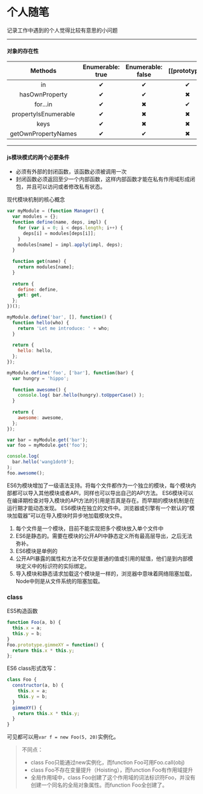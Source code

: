 # 个人随笔
记录工作中遇到的个人觉得比较有意思的小问题

---
#### 对象的存在性

|       Methods        | Enumerable: true | Enumerable: false | [[prototype]] |
| :------------------: | :--------------: | :---------------: | :-----------: |
|          in          |        ✔         |         ✔         |       ✔       |
|    hasOwnProperty    |        ✔         |         ✔         |       ✖       |
|       for...in       |        ✔         |         ✖         |       ✔       |
| propertyIsEnumerable |        ✔         |         ✖         |       ✖       |
|         keys         |        ✔         |         ✖         |       ✖       |
| getOwnPropertyNames  |        ✔         |         ✔         |       ✖       |

---

#### js模块模式的两个必要条件
- 必须有外部的封闭函数，该函数必须被调用一次
- 封闭函数必须返回至少一个内部函数，这样内部函数才能在私有作用域形成闭包，并且可以访问或者修改私有状态。

现代模块机制的核心概念
```js
var myModule = (function Manager() {
  var modules = {};
  function define(name, deps, impl) {
    for (var i = 0; i < deps.length; i++) {
      deps[i] = modules[deps[i]];
    }
    modules[name] = impl.apply(impl, deps);
  }
  
  function get(name) {
    return modules[name];
  }
  
  return {
    define: define,
    get: get,
  };
})();

myModule.define('bar', [], function() {
  function hello(who) {
    return 'Let me introduce: ' + who;
  }
  
  return {
    hello: hello,
  };
});

myModule.define('foo', ['bar'], function(bar) {
  var hungry = 'hippo';
  
  function awesome() {
    console.log( bar.hello(hungry).toUpperCase() );
  }
  
  return {
    awesome: awesome,
  };
});

var bar = myModule.get('bar');
var foo = myModule.get('foo');

console.log(
  bar.hello('wang1dot0');
);
foo.awesome();
```
ES6为模块增加了一级语法支持。将每个文件都作为一个独立的模块，每个模块内部都可以导入其他模块或者API，同样也可以导出自己的API方法。
ES6模块可以在编译期检查对导入模块的API方法的引用是否真是存在。而早期的模块机制是在运行期才能动态发现。
ES6模块在独立的文件中。浏览器或引擎有一个默认的“模块加载器”可以在导入模块时异步地加载模块文件。
1. 每个文件是一个模块，目前不能实现把多个模块放入单个文件中
2. ES6是静态的。需要在模块的公开API中静态定义所有最高层导出，之后无法弥补。
3. ES6模块是单例的
4. 公开API暴露的属性和方法不仅仅是普通的值或引用的赋值，他们是到内部模块定义中的标识符的实际绑定。
5. 导入模块和静态请求加载这个模块是一样的，浏览器中意味着网络阻塞加载，Node中则是从文件系统的阻塞加载。

### class
ES5构造函数
```js
function Foo(a, b) {
  this.x = a;
  this.y = b;
}
Foo.prototype.gimmeXY = function() {
  return this.x * this.y;
};
```
ES6 class形式改写：
```js
class Foo {
  constructor(a, b) {
    this.x = a;
    this.y = b;
  }
  gimmeXY() {
    return this.x * this.y;
  }
}
```
可见都可以用`var f = new Foo(5, 20)`实例化。

> 不同点：
> - class Foo只能通过new实例化，而function Foo可用Foo.call(obj)
> - class Foo不存在变量提升（Hoisting），而function Foo有作用域提升
> - 全局作用域中，class Foo创建了这个作用域的词法标识符Foo，并没有创建一个同名的全局对象属性。而function Foo全创建了。
